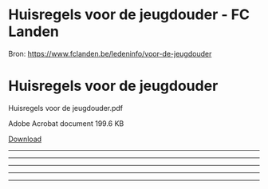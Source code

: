 # Huisregels voor de jeugdouder - FC Landen

Bron: https://www.fclanden.be/ledeninfo/voor-de-jeugdouder

# Huisregels voor de jeugdouder

Huisregels voor de jeugdouder.pdf

Adobe Acrobat document
199.6 KB

[Download](assets/documents/Huisregels+voor+de+jeugdouder.pdf)

---

---



---

---

---




